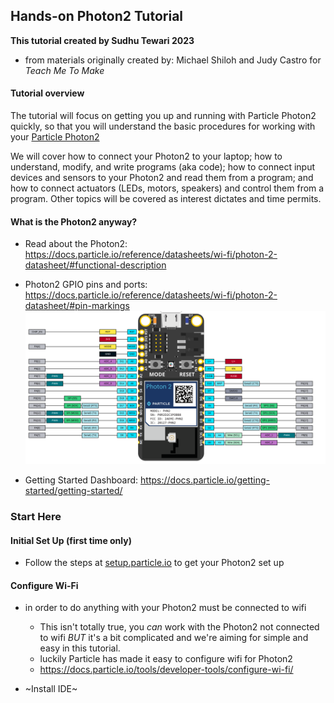 ## Hands-on Photon2 Tutorial

**This tutorial created by Sudhu Tewari 2023**
 - from materials originally created by: Michael Shiloh and Judy Castro for *Teach Me To Make*

#### Tutorial overview
The tutorial will focus on getting you up and running with Particle Photon2 quickly, so that you will understand the basic procedures for working with your [Particle Photon2](https://docs.particle.io/photon-2/)

We will cover how to connect your Photon2 to your laptop; how to understand, modify, and write programs (aka code); how to connect input devices and sensors to your Photon2 and read them from a program; and how to connect actuators (LEDs, motors, speakers) and control them from a program. Other topics will be covered as interest dictates and time permits.

#### What is the Photon2 anyway?
 - Read about the Photon2: https://docs.particle.io/reference/datasheets/wi-fi/photon-2-datasheet/#functional-description

 - Photon2 GPIO pins and ports: https://docs.particle.io/reference/datasheets/wi-fi/photon-2-datasheet/#pin-markings
 ![photon-2-pinout](/images/photon-2-pinout.svg)

- Getting Started Dashboard: https://docs.particle.io/getting-started/getting-started/

### Start Here

#### Initial Set Up (first time only)
- Follow the steps at [setup.particle.io](https://setup.particle.io/)
  to get your Photon2 set up

#### Configure Wi-Fi
- in order to do anything with your Photon2 must be connected to wifi
  - This isn't totally true, you _can_ work with the Photon2 not connected to wifi _BUT_ it's a bit complicated and we're aiming for simple and easy in this tutorial.
  - luckily Particle has made it easy to configure wifi for Photon2
  - https://docs.particle.io/tools/developer-tools/configure-wi-fi/


- ~Install IDE~
